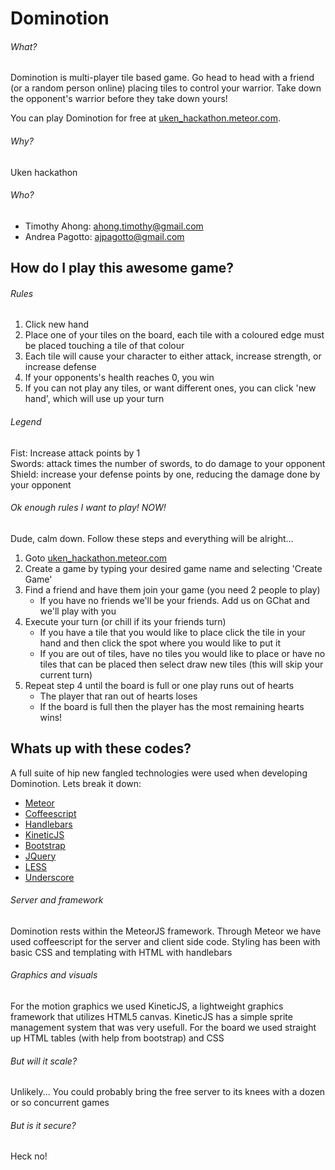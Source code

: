 Dominotion
================================

###### What?

Dominotion is multi-player tile based game. Go head to head with a friend (or a random person online) placing tiles to control your warrior. Take down the opponent's warrior before they take down yours!

You can play Dominotion for free at [uken_hackathon.meteor.com](http://uken_hackathon.meteor.com).

###### Why?
Uken hackathon

###### Who?
* Timothy Ahong: ahong.timothy@gmail.com
* Andrea Pagotto: ajpagotto@gmail.com


How do I play this awesome game?
--------------------------------

###### Rules

1. Click new hand
2. Place one of your tiles on the board, each tile with a coloured edge must be placed touching a tile of that colour
3. Each tile will cause your character to either attack, increase strength, or increase  defense
4. If your opponents's health reaches 0, you win
5. If you can not play any tiles, or want different ones, you can click 'new hand', which will use up your turn
 
###### Legend

Fist: Increase attack points by 1   
Swords: attack times the number of swords, to do damage to your opponent   
Shield: increase your defense points by one, reducing the damage done by your opponent   

###### Ok enough rules I want to play! NOW!

Dude, calm down. Follow these steps and everything will be alright...

1. Goto [uken_hackathon.meteor.com](http://uken_hackathon.meteor.com)
2. Create a game by typing your desired game name and selecting 'Create Game'
3. Find a friend and have them join your game (you need 2 people to play)
    * If you have no friends we'll be your friends. Add us on GChat and we'll play with you
4. Execute your turn (or chill if its your friends turn)
    * If you have a tile that you would like to place click the tile in your hand and then click the spot where you would like to put it
    * If you are out of tiles, have no tiles you would like to place or have no tiles that can be placed then select draw new tiles (this will skip your current turn)
5. Repeat step 4 until the board is full or one play runs out of hearts
    * The player that ran out of hearts loses
    * If the board is full then the player has the most remaining hearts wins!

Whats up with these codes?
--------------------------------

A full suite of hip new fangled technologies were used when developing Dominotion. Lets break it down:
* [Meteor](https://meteor.com)
* [Coffeescript](http://coffeescript.org)
* [Handlebars](http://handlebarsjs.com)
* [KineticJS](http://kineticjs.com)
* [Bootstrap](http://twitter.github.com/bootstrap)
* [JQuery](http://jquery.com/)
* [LESS](http://lesscss.org/)
* [Underscore](http://documentcloud.github.com/underscore/)

###### Server and framework
Dominotion rests within the MeteorJS framework. Through Meteor we have used coffeescript for the server and client side code. Styling has been with basic CSS and templating with HTML with handlebars

###### Graphics and visuals
For the motion graphics we used KineticJS, a lightweight graphics framework that utilizes HTML5 canvas. KineticJS has a simple sprite management system that was very usefull. For the board we used straight up HTML tables (with help from bootstrap) and CSS

###### But will it scale?
Unlikely...
You could probably bring the free server to its knees with a dozen or so concurrent games

###### But is it secure?
Heck no!

